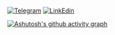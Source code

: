 
[![Telegram](https://img.shields.io/badge/-Telegram-090909?style=for-the-badge&logo=telegram&logoColor=27A0D9)](https://t.me/VadymVatsenko)
[![LinkEdin](https://img.shields.io/badge/-LinkEdin-090909?style=for-the-badge&logo=LinkEdin&logoColor=27A0D9)](https://www.linkedin.com/in/vadym-vatsenko-667498242/)

[![Ashutosh's github activity graph](https://github-readme-activity-graph.vercel.app/graph?username=vadimvatsenko&theme=xcode)](https://github.com/vadimvatsenko/github-readme-activity-graph)

